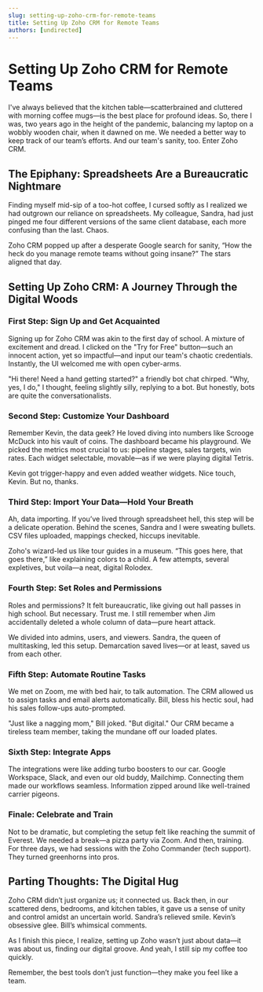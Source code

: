 ```yaml
---
slug: setting-up-zoho-crm-for-remote-teams
title: Setting Up Zoho CRM for Remote Teams
authors: [undirected]
---
```


# Setting Up Zoho CRM for Remote Teams

I've always believed that the kitchen table—scatterbrained and cluttered with morning coffee mugs—is the best place for profound ideas. So, there I was, two years ago in the height of the pandemic, balancing my laptop on a wobbly wooden chair, when it dawned on me. We needed a better way to keep track of our team’s efforts. And our team's sanity, too. Enter Zoho CRM.

## The Epiphany: Spreadsheets Are a Bureaucratic Nightmare

Finding myself mid-sip of a too-hot coffee, I cursed softly as I realized we had outgrown our reliance on spreadsheets. My colleague, Sandra, had just pinged me four different versions of the same client database, each more confusing than the last. Chaos.

Zoho CRM popped up after a desperate Google search for sanity, “How the heck do you manage remote teams without going insane?” The stars aligned that day.

## Setting Up Zoho CRM: A Journey Through the Digital Woods

### First Step: Sign Up and Get Acquainted

Signing up for Zoho CRM was akin to the first day of school. A mixture of excitement and dread. I clicked on the "Try for Free" button—such an innocent action, yet so impactful—and input our team's chaotic credentials. Instantly, the UI welcomed me with open cyber-arms. 

"Hi there! Need a hand getting started?" a friendly bot chat chirped. "Why, yes, I do," I thought, feeling slightly silly, replying to a bot. But honestly, bots are quite the conversationalists.

### Second Step: Customize Your Dashboard

Remember Kevin, the data geek? He loved diving into numbers like Scrooge McDuck into his vault of coins. The dashboard became his playground. We picked the metrics most crucial to us: pipeline stages, sales targets, win rates. Each widget selectable, movable—as if we were playing digital Tetris.

Kevin got trigger-happy and even added weather widgets. Nice touch, Kevin. But no, thanks.

### Third Step: Import Your Data—Hold Your Breath

Ah, data importing. If you’ve lived through spreadsheet hell, this step will be a delicate operation. Behind the scenes, Sandra and I were sweating bullets. CSV files uploaded, mappings checked, hiccups inevitable. 

Zoho's wizard-led us like tour guides in a museum. “This goes here, that goes there,” like explaining colors to a child. A few attempts, several expletives, but voila—a neat, digital Rolodex.

### Fourth Step: Set Roles and Permissions

Roles and permissions? It felt bureaucratic, like giving out hall passes in high school. But necessary. Trust me. I still remember when Jim accidentally deleted a whole column of data—pure heart attack. 

We divided into admins, users, and viewers. Sandra, the queen of multitasking, led this setup. Demarcation saved lives—or at least, saved us from each other.

### Fifth Step: Automate Routine Tasks

We met on Zoom, me with bed hair, to talk automation. The CRM allowed us to assign tasks and email alerts automatically. Bill, bless his hectic soul, had his sales follow-ups auto-prompted. 

"Just like a nagging mom," Bill joked. "But digital." Our CRM became a tireless team member, taking the mundane off our loaded plates.

### Sixth Step: Integrate Apps

The integrations were like adding turbo boosters to our car. Google Workspace, Slack, and even our old buddy, Mailchimp. Connecting them made our workflows seamless. Information zipped around like well-trained carrier pigeons.

### Finale: Celebrate and Train

Not to be dramatic, but completing the setup felt like reaching the summit of Everest. We needed a break—a pizza party via Zoom. And then, training. For three days, we had sessions with the Zoho Commander (tech support). They turned greenhorns into pros.

## Parting Thoughts: The Digital Hug

Zoho CRM didn’t just organize us; it connected us. Back then, in our scattered dens, bedrooms, and kitchen tables, it gave us a sense of unity and control amidst an uncertain world. Sandra’s relieved smile. Kevin’s obsessive glee. Bill’s whimsical comments. 

As I finish this piece, I realize, setting up Zoho wasn’t just about data—it was about us, finding our digital groove. And yeah, I still sip my coffee too quickly.

Remember, the best tools don’t just function—they make you feel like a team.